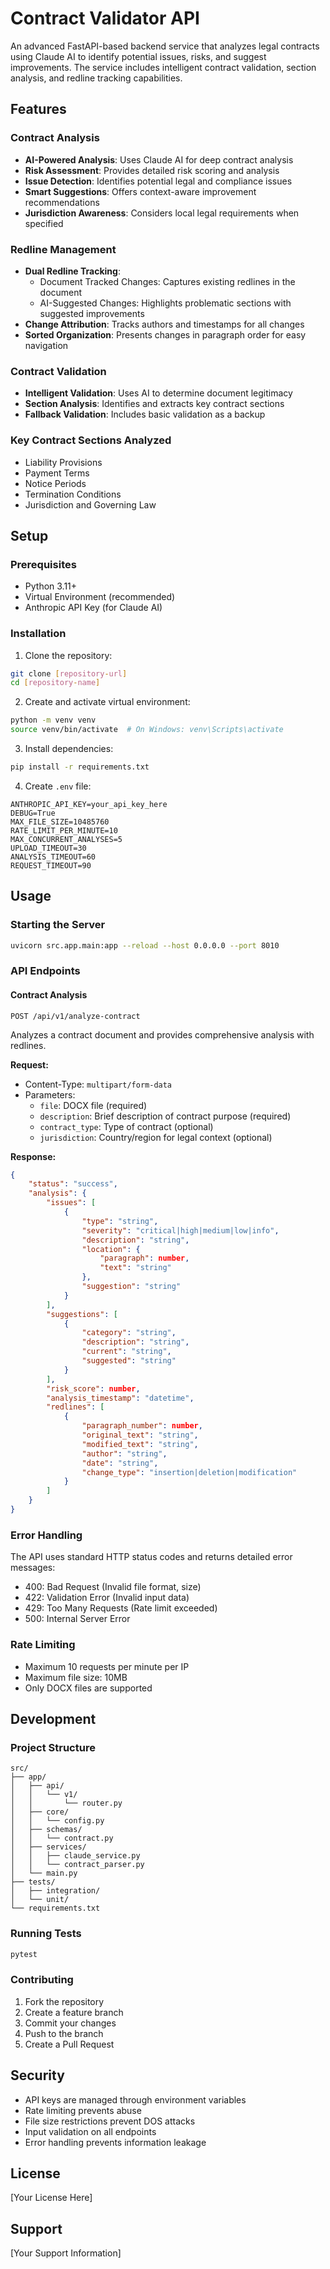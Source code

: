 # Contract Validator API

An advanced FastAPI-based backend service that analyzes legal contracts using Claude AI to identify potential issues, risks, and suggest improvements. The service includes intelligent contract validation, section analysis, and redline tracking capabilities.

## Features

### Contract Analysis
- **AI-Powered Analysis**: Uses Claude AI for deep contract analysis
- **Risk Assessment**: Provides detailed risk scoring and analysis
- **Issue Detection**: Identifies potential legal and compliance issues
- **Smart Suggestions**: Offers context-aware improvement recommendations
- **Jurisdiction Awareness**: Considers local legal requirements when specified

### Redline Management
- **Dual Redline Tracking**:
  - Document Tracked Changes: Captures existing redlines in the document
  - AI-Suggested Changes: Highlights problematic sections with suggested improvements
- **Change Attribution**: Tracks authors and timestamps for all changes
- **Sorted Organization**: Presents changes in paragraph order for easy navigation

### Contract Validation
- **Intelligent Validation**: Uses AI to determine document legitimacy
- **Section Analysis**: Identifies and extracts key contract sections
- **Fallback Validation**: Includes basic validation as a backup

### Key Contract Sections Analyzed
- Liability Provisions
- Payment Terms
- Notice Periods
- Termination Conditions
- Jurisdiction and Governing Law

## Setup

### Prerequisites
- Python 3.11+
- Virtual Environment (recommended)
- Anthropic API Key (for Claude AI)

### Installation

1. Clone the repository:
```bash
git clone [repository-url]
cd [repository-name]
```

2. Create and activate virtual environment:
```bash
python -m venv venv
source venv/bin/activate  # On Windows: venv\Scripts\activate
```

3. Install dependencies:
```bash
pip install -r requirements.txt
```

4. Create `.env` file:
```env
ANTHROPIC_API_KEY=your_api_key_here
DEBUG=True
MAX_FILE_SIZE=10485760
RATE_LIMIT_PER_MINUTE=10
MAX_CONCURRENT_ANALYSES=5
UPLOAD_TIMEOUT=30
ANALYSIS_TIMEOUT=60
REQUEST_TIMEOUT=90
```

## Usage

### Starting the Server
```bash
uvicorn src.app.main:app --reload --host 0.0.0.0 --port 8010
```

### API Endpoints

#### Contract Analysis
`POST /api/v1/analyze-contract`

Analyzes a contract document and provides comprehensive analysis with redlines.

**Request:**
- Content-Type: `multipart/form-data`
- Parameters:
  - `file`: DOCX file (required)
  - `description`: Brief description of contract purpose (required)
  - `contract_type`: Type of contract (optional)
  - `jurisdiction`: Country/region for legal context (optional)

**Response:**
```json
{
    "status": "success",
    "analysis": {
        "issues": [
            {
                "type": "string",
                "severity": "critical|high|medium|low|info",
                "description": "string",
                "location": {
                    "paragraph": number,
                    "text": "string"
                },
                "suggestion": "string"
            }
        ],
        "suggestions": [
            {
                "category": "string",
                "description": "string",
                "current": "string",
                "suggested": "string"
            }
        ],
        "risk_score": number,
        "analysis_timestamp": "datetime",
        "redlines": [
            {
                "paragraph_number": number,
                "original_text": "string",
                "modified_text": "string",
                "author": "string",
                "date": "string",
                "change_type": "insertion|deletion|modification"
            }
        ]
    }
}
```

### Error Handling

The API uses standard HTTP status codes and returns detailed error messages:

- 400: Bad Request (Invalid file format, size)
- 422: Validation Error (Invalid input data)
- 429: Too Many Requests (Rate limit exceeded)
- 500: Internal Server Error

### Rate Limiting

- Maximum 10 requests per minute per IP
- Maximum file size: 10MB
- Only DOCX files are supported

## Development

### Project Structure
```
src/
├── app/
│   ├── api/
│   │   └── v1/
│   │       └── router.py
│   ├── core/
│   │   └── config.py
│   ├── schemas/
│   │   └── contract.py
│   ├── services/
│   │   ├── claude_service.py
│   │   └── contract_parser.py
│   └── main.py
├── tests/
│   ├── integration/
│   └── unit/
└── requirements.txt
```

### Running Tests
```bash
pytest
```

### Contributing
1. Fork the repository
2. Create a feature branch
3. Commit your changes
4. Push to the branch
5. Create a Pull Request

## Security

- API keys are managed through environment variables
- Rate limiting prevents abuse
- File size restrictions prevent DOS attacks
- Input validation on all endpoints
- Error handling prevents information leakage

## License

[Your License Here]

## Support

[Your Support Information] 